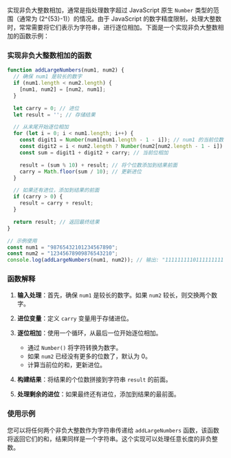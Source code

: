 实现非负大整数相加，通常是指处理数字超过 JavaScript 原生 `Number` 类型的范围（通常为 \(2^{53}-1\)）的情况。由于 JavaScript 的数字精度限制，处理大整数时，常常需要将它们表示为字符串，进行逐位相加。下面是一个实现非负大整数相加的函数示例：

### 实现非负大整数相加的函数

```javascript
function addLargeNumbers(num1, num2) {
  // 确保 num1 是较长的数字
  if (num1.length < num2.length) {
    [num1, num2] = [num2, num1];
  }

  let carry = 0; // 进位
  let result = ''; // 存储结果

  // 从末尾开始逐位相加
  for (let i = 0; i < num1.length; i++) {
    const digit1 = Number(num1[num1.length - 1 - i]); // num1 的当前位数字
    const digit2 = i < num2.length ? Number(num2[num2.length - 1 - i]) : 0; // num2 的当前位数字，若越界则为0
    const sum = digit1 + digit2 + carry; // 当前位相加

    result = (sum % 10) + result; // 将个位数添加到结果前面
    carry = Math.floor(sum / 10); // 更新进位
  }

  // 如果还有进位，添加到结果的前面
  if (carry > 0) {
    result = carry + result;
  }

  return result; // 返回最终结果
}

// 示例使用
const num1 = "98765432101234567890";
const num2 = "12345678909876543210";
console.log(addLargeNumbers(num1, num2)); // 输出: "111111111011111111100"
```

### 函数解释

1. **输入处理**：首先，确保 `num1` 是较长的数字。如果 `num2` 较长，则交换两个数字。

2. **进位变量**：定义 `carry` 变量用于存储进位。

3. **逐位相加**：使用一个循环，从最后一位开始逐位相加。
   - 通过 `Number()` 将字符转换为数字。
   - 如果 `num2` 已经没有更多的位数了，默认为 0。
   - 计算当前位的和，更新进位。

4. **构建结果**：将结果的个位数拼接到字符串 `result` 的前面。

5. **处理剩余的进位**：如果最终还有进位，添加到结果的最前面。

### 使用示例

您可以将任何两个非负大整数作为字符串传递给 `addLargeNumbers` 函数，该函数将返回它们的和，结果同样是一个字符串。这个实现可以处理任意长度的非负整数。